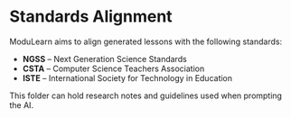 # Standards Alignment

ModuLearn aims to align generated lessons with the following standards:

- **NGSS** – Next Generation Science Standards
- **CSTA** – Computer Science Teachers Association
- **ISTE** – International Society for Technology in Education

This folder can hold research notes and guidelines used when prompting the AI.
